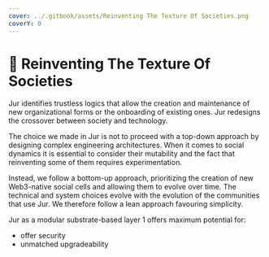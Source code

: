 ```yaml
---
cover: ../.gitbook/assets/Reinventing The Texture Of Societies.png
coverY: 0
---
```


# 🧵 Reinventing The Texture Of Societies

Jur identifies trustless logics that allow the creation and maintenance of new organizational forms or the onboarding of existing ones. Jur redesigns the crossover between society and technology.

The choice we made in Jur is not to proceed with a top-down approach by designing complex engineering architectures. When it comes to social dynamics it is essential to consider their mutability and the fact that reinventing some of them requires experimentation.

Instead, we follow a bottom-up approach, prioritizing the creation of new Web3-native social cells and allowing them to evolve over time. The technical and system choices evolve with the evolution of the communities that use Jur. We therefore follow a lean approach favouring simplicity.

Jur as a modular substrate-based layer 1 offers maximum potential for:

* offer security
* unmatched upgradeability

